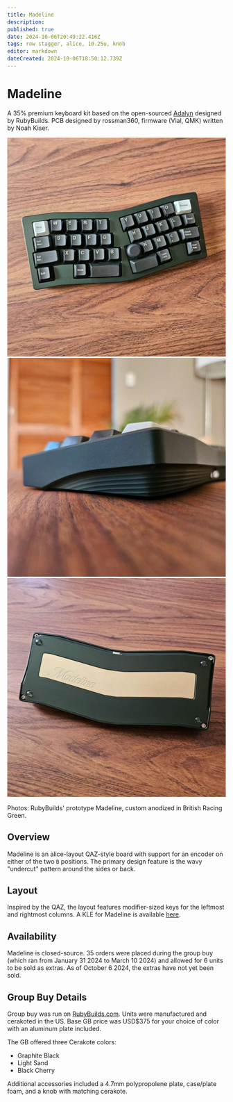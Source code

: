 ```yaml
---
title: Madeline
description: 
published: true
date: 2024-10-06T20:49:22.416Z
tags: row stagger, alice, 10.25u, knob
editor: markdown
dateCreated: 2024-10-06T18:50:12.739Z
---
```


# Madeline
A 35% premium keyboard kit based on the open-sourced [Adalyn](https://github.com/MarvFPV/Adalyn) designed by RubyBuilds. PCB designed by rossman360, firmware (Vial, QMK) written by Noah Kiser.

![madeline_top.jpg](/Boards/images/madeline_top.jpg)
![madeline_side.jpg](/Boards/images/madeline_side.jpg)
![madeline_bottom.jpg](/Boards/images/madeline_bottom.jpg)

Photos: RubyBuilds' prototype Madeline, custom anodized in British Racing Green.
## Overview
Madeline is an alice-layout QAZ-style board with support for an encoder on either of the two `B` positions. The primary design feature is the wavy "undercut" pattern around the sides or back.

## Layout

Inspired by the QAZ, the layout features modifier-sized keys for the leftmost and rightmost columns. A KLE for Madeline is available [here]().

## Availability
Madeline is closed-source. 35 orders were placed during the group buy (which ran from January 31 2024 to March 10 2024) and allowed for 6 units to be sold as extras. As of October 6 2024, the extras have not yet been sold.


## Group Buy Details
Group buy was run on [RubyBuilds.com](https://shop.rubybuilds.com/). Units were manufactured and cerakoted in the US. Base GB price was USD$375 for your choice of color with an aluminum plate included.

The GB offered three Cerakote colors: 
- Graphite Black
- Light Sand
- Black Cherry

Additional accessories included a 4.7mm polypropolene plate, case/plate foam, and a knob with matching cerakote.



